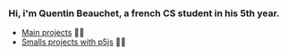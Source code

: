 ### Hi, i'm Quentin Beauchet, a french CS student in his 5th year.


* <a href="https://github.com/QuentinBeauchet?tab=repositories">Main projects</a> 👨‍💻
* <a href="https://editor.p5js.org/QuentinBeauchet/sketches">Smalls projects with p5js</a> 👨‍🎨
